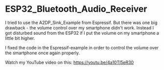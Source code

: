 # ESP32_Bluetooth_Audio_Receiver

I tried to use the A2DP_Sink_Example from Espressif. But there was one big drawback - the volume control over my smartphone didn't work. 
Instead I got disturbed sound from the ESP32 if I put the volume on my smartphone a little bit higher.

I fixed the code in the Espressif-example in order to control the volume over the smartphone once again properly.

Watch my YouTube video on this: https://youtu.be/4a10Tl5eR30

